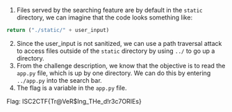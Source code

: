 1. Files served by the searching feature are by default in the `static` directory, we can imagine that the code looks something like: 
```python
return ("./static/" + user_input)
```
2. Since the user_input is not sanitized, we can use a path traversal attack to access files outside of the `static` directory by using `../` to go up a directory.
3. From the challenge description, we know that the objective is to read the `app.py` file, which is up by one directory. We can do this by entering `../app.py` into the search bar.
4. The flag is a variable in the `app.py` file.

Flag: ISC2CTF{Tr@VeR$Ing_THe_d!r3c7ORIEs}
